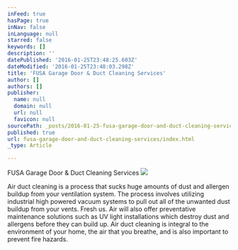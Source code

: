 ```yaml
---
inFeed: true
hasPage: true
inNav: false
inLanguage: null
starred: false
keywords: []
description: ''
datePublished: '2016-01-25T23:48:25.603Z'
dateModified: '2016-01-25T23:48:03.298Z'
title: 'FUSA Garage Door & Duct Cleaning Services'
author: []
authors: []
publisher:
  name: null
  domain: null
  url: null
  favicon: null
sourcePath: _posts/2016-01-25-fusa-garage-door-and-duct-cleaning-services.md
published: true
url: fusa-garage-door-and-duct-cleaning-services/index.html
_type: Article

---
```

FUSA Garage Door & Duct Cleaning Services
![](https://the-grid-user-content.s3-us-west-2.amazonaws.com/04423eee-99ab-4b91-bb78-4489c2311ac8.jpg)

Air duct cleaning is a process that sucks huge amounts of dust and allergen buildup from your ventilation system.  The process involves utilizing industrial high powered vacuum systems to pull out all of the unwanted dust buildup from your vents. Fresh us. Air will also offer preventative maintenance solutions such as UV light installations which destroy dust and allergens before they can build up.  Air duct cleaning is integral to the environment of your home, the air that you breathe, and is also important to prevent fire hazards.